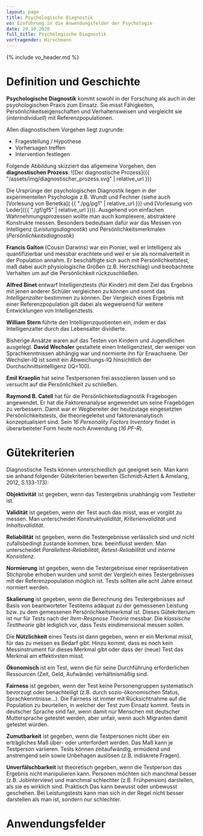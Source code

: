 ```yaml
---
layout: page
title: Psychologische Diagnostik
vo: Einführung in die Anwendungsfelder der Psychologie
date: 29.10.2020
full_title: Psychologische Diagnostik
vortragender: Hirschmann
---
```


{% include vo_header.md %}

# Definition und Geschichte

**Psychologische Diagnostik** kommt sowohl in der Forschung als auch in der psychologischen Praxis zum Einsatz. Sie misst Fähigkeiten, Persönlichkeitseigenschaften und Verhaltensweisen und vergleicht sie (_interindividuell_) mit Referenzpopulationen.

Allen diagnostischem Vorgehen liegt zugrunde:
* Fragestellung / Hypothese
* Vorhersagen treffen
* Intervention festlegen

Folgende Abbildung skizziert das allgemeine Vorgehen, den **diagnostischen Prozess**:
![Der diagnostische Prozess]({{ "/assets/img/diagnostischer_prozess.svg" | relative_url }})

Die Ursprünge der psychologischen Diagnostik liegen in der experimentellen Psychologie z.B. Wundt und Fechner (siehe auch [Vorlesung von Benetka]( {{ "./pg/pg1" | relative_url }}) und [Vorlesung von Leder]({{ "./gf/gf5" | relative_url }})). Ausgehend von einfachen Wahrnehmungsprozessen wollte man auch komplexere, abstraktere Konstrukte messen. Besonders bedeutsam dafür war das Messen von Intelligenz (_Leistungsdiagnostik_) und Persönlichkeitsmerkmalen (_Persönlichkeitsdiagnostik_)

**Francis Galton** (Cousin Darwins) war ein Pionier, weil er Intelligenz als quantifizierbar und messbar erachtete und weil er sie als normalverteilt in der Population annahm. Er beschäftigte sich auch mit Persönlichkeitstest, maß dabei auch physiologische Größen (z.B. Herzschlag) und beobachtete Verhalten um auf die Persönlichkeit rückzuschließen.

**Alfred Binet** entwarf Intelligenztests (für Kinder) mit dem Ziel das Ergebnis mit jenen anderer Schüler vergleichen zu können und somit das _Intelligenzalter_ bestimmen zu können. Der Vergleich eines Ergebnis mit einer Referenzpopulation gilt dabei als wegweisend für weitere Entwicklungen von Intelligenztests.

**William Stern** führte den Intelligenzquotienten ein, indem er das Intelligenzalter durch das Lebensalter dividierte.

Bisherige Ansätze waren auf das Testen von Kindern und Jugendlichen ausgelegt. **David Wechsler** gestaltete einen Intelligenztest, der weniger von Sprachkenntnissen abhängig war und normierte ihn für Erwachsene. Der Wechsler-IQ ist somit ein Abweichungs-IQ hinsichtlich der Durchschnittsintelligenz (IQ=100).

**Emil Kraeplin** hat seine Testpersonen frei assoziieren lassen und so versucht auf die Persönlichkeit zu schließen.

**Raymond B. Catell** hat für die Persönlichkeitsdiagnostik Fragebogen angewendet. Er hat die Faktorenanalyse angewendet um seine Fragebögen zu verbessern. Damit war er Wegbereiter der heutzutage eingesetzten Persönlichkeitstests, die theoriegeleitet und faktorenanalytisch konzeptualisiert sind. Sein _16 Personality Factors Inventory_ findet in überarbeiteter Form heute noch Anwendung (_16 PF-R_).

# Gütekriterien

Diagnostische Tests können unterschiedlich gut geeignet sein. Man kann sie anhand folgender Gütekriterien bewerten (Schmidt-Aztert & Amelang, 2012, S.133-173):

**Objektivität** ist gegeben, wenn das Testergebnis unabhängig vom Testleiter ist.

**Validität** ist gegeben, wenn der Test auch das misst, was er vorgibt zu messen. Man unterscheidet _Konstruktvalidität_, _Kriterienvalidität_ und _Inhaltsvalidität_.

**Reliabilität** ist gegeben, wenn die Testergebnisse verlässlich sind und nicht zufallsbedingt zustande kommen, bzw. beeinflusst werden. Man unterscheidet _Paralleltest-Reliabilität_, _Retest-Reliabilität_ und _interne Konsistenz_.

**Normierung** ist gegeben, wenn die Testergebnisse einer repräsentativen Stichprobe erhoben wurden und somit der Vergleich eines Testergebnisses mit der Referenzpopulation möglich ist. Tests sollten alle acht Jahre erneut normiert werden.

**Skalierung** ist gegeben, wenn die Berechnung des Testergebnisses auf Basis von beantworteter Testitems adäquat zu der gemessenen Leistung bzw. zu dem gemessenen Persönlichkeitsmerkmal ist. Dieses Gütekriterium ist nur für Tests nach der _Item-Respnose Theorie_ messbar. Die _klassische Testtheorie_ gibt lediglich vor, dass Tests eindimensional messen sollen.

Die **Nützlichkeit** eines Tests ist dann gegeben, wenn er ein Merkmal misst, für das zu messen es Bedarf gibt. Hinzu kommt, dass es noch kein Messinstrument für dieses Merkmal gibt oder dass der (neue) Test das Merkmal am effektivsten misst.

**Ökonomisch** ist ein Test, wenn die für seine Durchführung erforderlichen Ressourcen (Zeit, Geld, Aufwände) verhältnismäßig sind.

**Fairness** ist gegeben, wenn der Test keine Personengruppen systematisch bevorzugt oder benachteiligt (z.B. durch sozio-ökonomischen Status, Sprachkenntnisse...). Die Fairness ist immer mit Rücksichtnahme auf die Population zu beurteilen, in welcher der Test zum Einsatz kommt. Tests in deutscher Sprache sind fair, wenn damit nur Menschen mit deutscher Muttersprache getestet werden, aber unfair, wenn auch Migranten damit getestet würden.

**Zumutbarkeit** ist gegeben, wenn die Testpersonen nicht über ein erträgliches Maß über- oder unterfordert werden. Das Maß kann je Testperson variieren. Tests können zeitaufwändig, ermüdend und anstrengend sein sowie Unbehagen auslösen (z.B. indiskrete Fragen).

**Unverfälschbarkeit** ist theoretisch gegeben, wenn die Testperson das Ergebnis nicht manipulieren kann. Personen möchten sich manchmal besser (z.B. Jobinterview) und manchmal schlechter (z.B. Frühpension) darstellen, als sie es wirklich sind. Praktisch  Das kann bewusst oder unbewusst geschehen. Bei Leistungstests kann man sich in der Regel nicht besser darstellen als man ist, sondern nur schlechter.





# Anwendungsfelder

